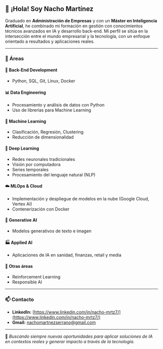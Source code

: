 ## 👋 ¡Hola! Soy Nacho Martínez

Graduado en **Administración de Empresas** y con un **Máster en Inteligencia Artificial**, he combinado mi formación en gestión con conocimientos técnicos avanzados en IA y desarrollo back-end. Mi perfil se sitúa en la intersección entre el mundo empresarial y la tecnología, con un enfoque orientado a resultados y aplicaciones reales.

---

### 🚀 Áreas

#### 🔧 Back-End Development
- Python, SQL, Git, Linux, Docker

#### 📊 Data Engineering
- Procesamiento y análisis de datos con Python  
- Uso de librerías para Machine Learning

#### 🤖 Machine Learning
- Clasificación, Regresión, Clustering  
- Reducción de dimensionalidad

#### 🧠 Deep Learning
- Redes neuronales tradicionales  
- Visión por computadora  
- Series temporales  
- Procesamiento del lenguaje natural (NLP)

#### ☁️ MLOps & Cloud
- Implementación y despliegue de modelos en la nube (Google Cloud, Vertex AI)  
- Contenerización con Docker

#### 🎨 Generative AI
- Modelos generativos de texto e imagen

#### 🏭 Applied AI
- Aplicaciones de IA en sanidad, finanzas, retail y media

#### 🎯 Otras áreas
- Reinforcement Learning  
- Responsible AI

---

### 📫 Contacto

- **LinkedIn:** [https://www.linkedin.com/in/nacho-mrtz7/](https://www.linkedin.com/in/nacho-mrtz7/)  
- **Gmail:** nachomartnezserrano@gmail.com

---

🧩 *Buscando siempre nuevas oportunidades para aplicar soluciones de IA en contextos reales y generar impacto a través de la tecnología.*



